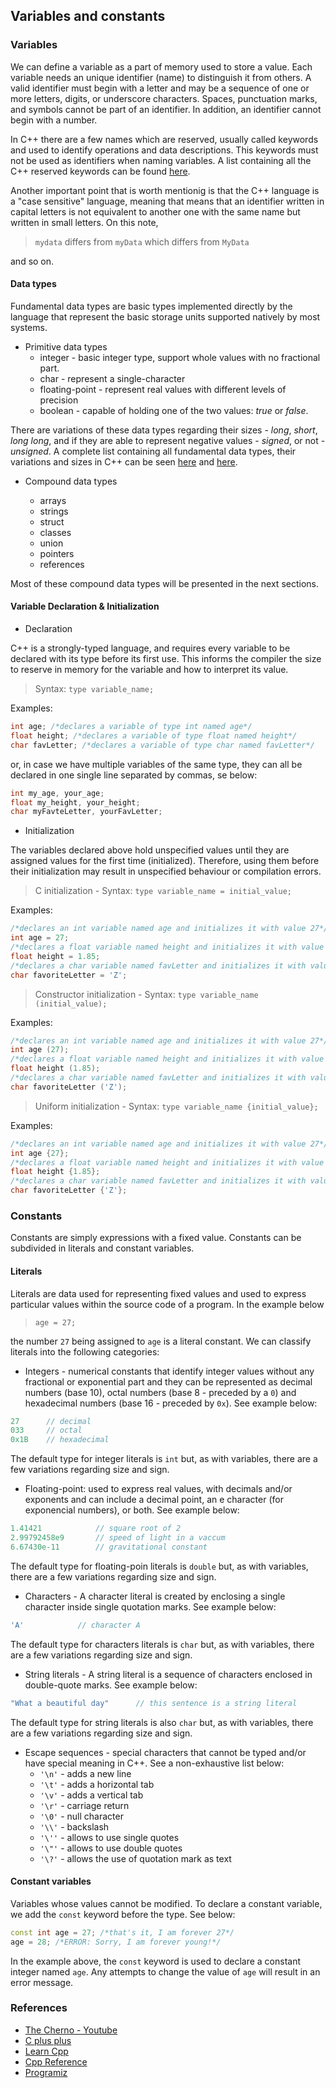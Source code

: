 ## Variables and constants

### Variables

We can define a variable as a part of memory used to store a value. Each variable needs an unique identifier (name) to distinguish it from others. A valid identifier must begin with a letter and may be a sequence of one or more letters, digits, or underscore characters. Spaces, punctuation marks, and symbols cannot be part of an identifier. In addition, an identifier cannot begin with a number.

In C++ there are a few names which are reserved, usually called keywords and used to identify operations and data descriptions. This keywords must not be used as identifiers when naming variables. A list containing all the C++ reserved keywords can be found [here](https://en.cppreference.com/w/cpp/keyword).

Another important point that is worth mentionig is that the C++ language is a "case sensitive" language, meaning that means that an identifier written in capital letters is not equivalent to another one with the same name but written in small letters. On this note,

> `mydata` differs from `myData` which differs from `MyData`

and so on.

#### Data types

Fundamental data types are basic types implemented directly by the language that represent the basic storage units supported natively by most systems.

* Primitive data types
  * integer - basic integer type, support whole values with no fractional part.
  * char - represent a single-character
  * floating-point - represent real values with different levels of precision
  * boolean - capable of holding one of the two values: _true_ or _false_. 
 
There are variations of these data types regarding their sizes - _long_, _short_, _long long_, and if they are able to represent negative values - _signed_, or not - _unsigned_. A complete list containing all fundamental data types, their variations and sizes in C++ can be seen [here](https://en.cppreference.com/w/cpp/language/types) and [here](https://www.cplusplus.com/doc/tutorial/variables/).

* Compound data types

  * arrays
  * strings
  * struct
  * classes
  * union
  * pointers
  * references

Most of these compound data types will be presented in the next sections.

#### Variable Declaration & Initialization
* Declaration

C++ is a strongly-typed language, and requires every variable to be declared with its type before its first use. This informs the compiler the size to reserve in memory for the variable and how to interpret its value. 
> Syntax: `type variable_name;`

Examples:
```c++
int age; /*declares a variable of type int named age*/
float height; /*declares a variable of type float named height*/
char favLetter; /*declares a variable of type char named favLetter*/
```
or, in case we have multiple variables of the same type, they can all be declared in one single line separated by commas, se below:
```c++
int my_age, your_age;
float my_height, your_height;
char myFavteLetter, yourFavLetter;
```
* Initialization

The variables declared above hold unspecified values until they are assigned values for the first time (initialized). Therefore, using them before their initialization may result in unspecified behaviour or compilation errors.
> C initialization - Syntax: `type variable_name = initial_value;`

Examples:
```c++
/*declares an int variable named age and initializes it with value 27*/
int age = 27; 
/*declares a float variable named height and initializes it with value 1.85*/
float height = 1.85; 
/*declares a char variable named favLetter and initializes it with value Z*/
char favoriteLetter = 'Z'; 
```
> Constructor initialization - Syntax: `type variable_name (initial_value);`

Examples:
```c++
/*declares an int variable named age and initializes it with value 27*/
int age (27); 
/*declares a float variable named height and initializes it with value 1.85*/
float height (1.85); 
/*declares a char variable named favLetter and initializes it with value Z*/
char favoriteLetter ('Z'); 
```

> Uniform initialization - Syntax: `type variable_name {initial_value};`

Examples:
```c++
/*declares an int variable named age and initializes it with value 27*/
int age {27}; 
/*declares a float variable named height and initializes it with value 1.85*/
float height {1.85}; 
/*declares a char variable named favLetter and initializes it with value Z*/
char favoriteLetter {'Z'}; 
```
### Constants

Constants are simply expressions with a fixed value. Constants can be subdivided in literals and constant variables.

#### Literals

Literals are data used for representing fixed values and used to express particular values within the source code of a program. In the example below
> `age = 27;`

the number `27` being assigned to `age` is a literal constant. We can classify literals into the following categories:

* Integers - numerical constants that identify integer values without any fractional or exponential part and they can be represented as decimal numbers (base 10), octal numbers (base 8 - preceded by a `0`) and hexadecimal numbers (base 16 - preceded by `0x`). See example below:
```c++
27      // decimal
033     // octal
0x1B    // hexadecimal
```

The default type for integer literals is `int` but, as with variables, there are a few variations regarding size and sign.

* Floating-point: used to express real values, with decimals and/or exponents and can include a decimal point, an e character (for exponencial numbers), or both. See example below:
```c++
1.41421            // square root of 2
2.99792458e9       // speed of light in a vaccum
6.67430e-11        // gravitational constant
```

The default type for floating-poin literals is `double` but, as with variables, there are a few variations regarding size and sign.

* Characters - A character literal is created by enclosing a single character inside single quotation marks. See example below:
```c++
'A'            // character A 
```
The default type for characters literals is `char` but, as with variables, there are a few variations regarding size and sign.

* String literals - A string literal is a sequence of characters enclosed in double-quote marks. See example below:
```c++
"What a beautiful day"      // this sentence is a string literal
```
The default type for string literals is also `char` but, as with variables, there are a few variations regarding size and sign.

* Escape sequences - special characters that cannot be typed and/or have special meaning in C++. See a non-exhaustive list below:
  * `'\n'` - adds a new line
  * `'\t'` - adds a horizontal tab
  * `'\v'` - adds a vertical tab
  * `'\r'` - carriage return 
  * `'\0'` - null character
  * `'\\'` - backslash
  * `'\''` - allows to use single quotes
  * `'\"'` - allows to use double quotes
  * `'\?'` - allows the use of quotation mark as text

#### Constant variables

Variables whose values cannot be modified. To declare a constant variable, we add the `const` keyword before the type. See below:
```c++
const int age = 27; /*that's it, I am forever 27*/
age = 28; /*ERROR: Sorry, I am forever young!*/
```

In the example above, the `const` keyword is used to declare a constant integer named `age`. Any attempts to change the value of `age` will result in an error message.

### References
* [The Cherno - Youtube](https://www.youtube.com/watch?v=zB9RI8_wExo&list=PLlrATfBNZ98dudnM48yfGUldqGD0S4FFb&index=8)
* [C plus plus](https://www.cplusplus.com/doc/tutorial/variables/)
* [Learn Cpp](https://www.learncpp.com/cpp-tutorial/introduction-to-variables/)
* [Cpp Reference](https://en.cppreference.com/w/cpp/language/identifiers)
* [Programiz](https://www.programiz.com/cpp-programming/variables-literals)
